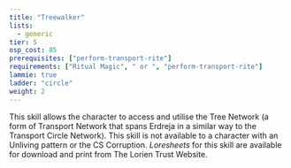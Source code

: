 ```yaml
---
title: "Treewalker"
lists:
  - generic
tier: 5
osp_cost: 85
prerequisites: ["perform-transport-rite"]
requirements: ["Ritual Magic", " or ", "perform-transport-rite"]
lammie: true
ladder: "circle"
weight: 2
---
```


This skill allows the character to access and utilise the Tree Network (a form of Transport Network that spans Erdreja in a similar way to the Transport Circle Network). This skill is not available to a character with an Unliving pattern or the CS Corruption. _Loresheets_ for this skill are available for download and print from The Lorien Trust Website.
